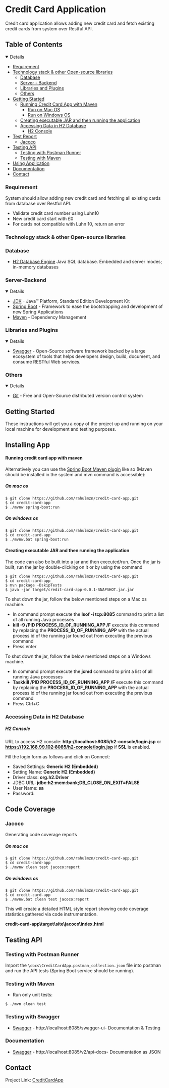 # Credit Card Application
Credit card application allows adding new credit card and fetch existing credit cards from system over Restful API.

<!-- TABLE OF CONTENTS -->
## Table of Contents

<details open="open">
   <ul>
      <li>
          <a href="#requirement">Requirement</a>
      </li>
      <li>
         <a href="#technology-stack-&-other-open---source-libraries">Technology stack &amp; other Open-source libraries</a>
         <ul>
            <li><a href="#database">Database</a></li>
            <li><a href="#server---backend">Server - Backend</a></li>
            <li><a href="#libraries-and-plugins">Libraries and Plugins</a></li>
            <li><a href="#others">Others</a></li>
         </ul>
      </li>
      <li>
         <a href="#getting-started">Getting Started</a>
         <ul>
            <li><a href="#running-credit-card-app-with-maven">Running Credit Card App with Maven</a>
                <ul>
                <li><a href="#on-mac-os">Run on Mac OS</a></li>
                <li><a href="#on-windows-os">Run on Windows OS</a></li>
                </ul>
            </li>
            <li><a href="#creating-executable-jar-and-then-running-the-application">Creating executable JAR and then running the application</a></li>
            <li><a href="#accessing-data-in-h2-database">Accessing Data in H2 Database</a>
                 <ul><li><a href="#h2-console">H2 Console</a></li></ul>
            </li>
         </ul>
      </li>
      <li>
         <a href="#code-coverage">Test Report</a>
         <ul>
            <li><a href="#jacoco">Jacoco</a></li>
         </ul>
      </li>
      <li>
         <a href="#testing-api">Testing API</a>
         <ul>
            <li><a href="#testing-with-postman-runner">Testing with Postman Runner</a></li>
            <li><a href="#testing-with-maven">Testing with Maven</a></li>
         </ul>
      </li>
      <li>
          <a href="#using-application">Using Application</a>
      </li>
      <li><a href="#documentation">Documentation</a></li>
      <li><a href="#contact">Contact</a></li>
   </ul>
</details>

### Requirement
System should allow adding new credit card and fetching all existing cards from database over Restful API.
* Validate credit card number using Luhn10
* New credit card start with £0
* For cards not compatible with Luhn 10, return an error

### Technology stack & other Open-source libraries 

### Database
* [H2 Database Engine](https://www.h2database.com/html/main.html) Java SQL database. Embedded and server modes; in-memory databases
      
### Server-Backend

<details open="open">
   <ul>
      <li><a href="http://www.oracle.com/technetwork/java/javase/downloads/jdk8-downloads-2133151.html">JDK</a> - Java™ Platform, Standard Edition Development Kit</li>
      <li><a href="https://spring.io/projects/spring-boot">Spring Boot</a> - Framework to ease the bootstrapping and development of new Spring Applications</li>
      <li><a href="https://maven.apache.org/">Maven</a> - Dependency Management</li>
   </ul>
</details>

### Libraries and Plugins

<details open="open">
   <ul>
      <li><a href="https://swagger.io/">Swagger</a> - Open-Source software framework backed by a large ecosystem of tools that helps developers design, build, document, and consume RESTful Web services.</li>
   </ul>
</details>

### Others

<details open="open">
   <ul>
      <li><a href="https://git-scm.com/">Git</a> - Free and Open-Source distributed version control system</li>
   </ul>
</details>

## Getting Started

These instructions will get you a copy of the project up and running on your local machine for development and testing
purposes.

## Installing App

#### Running credit card app with maven

Alternatively you can use
the [Spring Boot Maven plugin](https://docs.spring.io/spring-boot/docs/current/reference/html/build-tool-plugins-maven-plugin.html)
like so (Maven should be installed in the system and mvn command is accessible):

##### On mac os
```shell
$ git clone https://github.com/rahulmzn/credit-card-app.git
$ cd credit-card-app
$ ./mvnw spring-boot:run
```
##### On windows os
```shell
$ git clone https://github.com/rahulmzn/credit-card-app.git
$ cd credit-card-app
$ ./mvnw.bat spring-boot:run
```

#### Creating executable JAR and then running the application

The code can also be built into a jar and then executed/run. Once the jar is built, run the jar by double-clicking on it
or by using the command

```shell
$ git clone https://github.com/rahulmzn/credit-card-app.git
$ cd credit-card-app
$ mvn package -DskipTests
$ java -jar target/credit-card-app-0.0.1-SNAPSHOT.jar.jar
```

To shut down the jar, follow the below mentioned steps on a Mac os machine.

* In command prompt execute the **lsof -i tcp:8085** command to print a list of all running Java processes
* **kill -9 /PID PROCESS_ID_OF_RUNNING_APP /F** execute this command by replacing the **PROCESS_ID_OF_RUNNING_APP**
  with the actual process id of the running jar found out from executing the previous command
* Press enter


To shut down the jar, follow the below mentioned steps on a Windows machine.

* In command prompt execute the **jcmd** command to print a list of all running Java processes
* **Taskkill /PID PROCESS_ID_OF_RUNNING_APP /F** execute this command by replacing the **PROCESS_ID_OF_RUNNING_APP**
  with the actual process id of the running jar found out from executing the previous command
* Press Ctrl+C
### Accessing Data in H2 Database

##### H2 Console

URL to access H2 console: **http://localhost:8085/h2-console/login.jsp**
or **https://192.168.99.102:8085/h2-console/login.jsp** if **SSL** is enabled.

Fill the login form as follows and click on Connect:

* Saved Settings: **Generic H2 (Embedded)**
* Setting Name: **Generic H2 (Embedded)**
* Driver class: **org.h2.Driver**
* JDBC URL: **jdbc:h2:mem:bank;DB_CLOSE_ON_EXIT=FALSE**
* User Name: **sa**
* Password:

## Code Coverage

### Jacoco

Generating code coverage reports

##### On mac os
```shell
$ git clone https://github.com/rahulmzn/credit-card-app.git
$ cd credit-card-app
$ ./mvnw clean test jacoco:report

```
##### On windows os
```shell
$ git clone https://github.com/rahulmzn/credit-card-app.git
$ cd credit-card-app
$ ./mvnw.bat clean test jacoco:report

```

This will create a detailed HTML style report showing code coverage statistics gathered via code instrumentation.

**credit-card-app\target\site\jacoco\index.html**

## Testing API

### Testing with Postman Runner

Import the `\docs\CreditCardApp.postman_collection.json` file into postman and run the API tests (Spring Boot service should be running).

### Testing with Maven
* Run only unit tests:

```shell
$ ./mvn clean test
```

### Testing with Swagger

* [Swagger](http://localhost:8085/swagger-ui/) - http://localhost:8085/swagger-ui- Documentation & Testing

### Documentation 
* [Swagger](http://localhost:8085/v2/api-docs) - http://localhost:8085/v2/api-docs- Documentation as JSON

## Contact
Project Link: [CreditCardApp](https://github.com/rahulmzn/credit-card-app)
